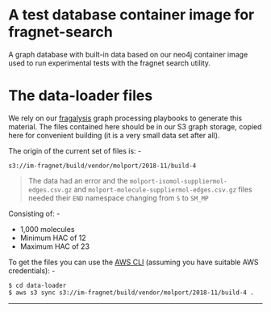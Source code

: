 # A test database container image for fragnet-search
A graph database with built-in data based on our neo4j container image
used to run experimental tests with the fragnet search utility.

# The data-loader files
We rely on our [fragalysis] graph processing playbooks to generate this
material. The files contained here should be in our S3 graph storage,
copied here for convenient building (it is a very small data set after all).

The origin of the current set of files is: -

    s3://im-fragnet/build/vendor/molport/2018-11/build-4

>   The data had an error and the `molport-isomol-suppliermol-edges.csv.gz`
    and `molport-molecule-suppliermol-edges.csv.gz` files needed their
    `END` namespace changing from `S` to `SM_MP`

Consisting of: -

-   1,000 molecules
-   Minimum HAC of 12
-   Maximum HAC of 23
 
To get the files you can use the [AWS CLI]
(assuming you have suitable AWS credentials): -

    $ cd data-loader
    $ aws s3 sync s3://im-fragnet/build/vendor/molport/2018-11/build-4 .

---

[aws cli]: https://pypi.org/project/awscli/
[fragalysis]: https://github.com/InformaticsMatters/fragalysis/tree/1-fragnet
